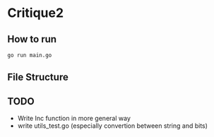 # Critique2 

## How to run 

```bash
go run main.go
```

## File Structure 



## TODO
* Write Inc function in more general way
* write utils_test.go (especially convertion between string and bits)